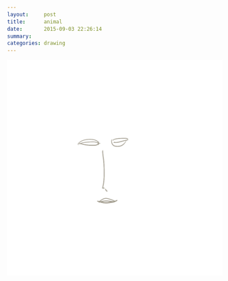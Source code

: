 ```yaml
---
layout:     post
title:      animal
date:       2015-09-03 22:26:14
summary:    
categories: drawing
---
```

![animal](/images/blog/animal.png "I live like an animal.")
